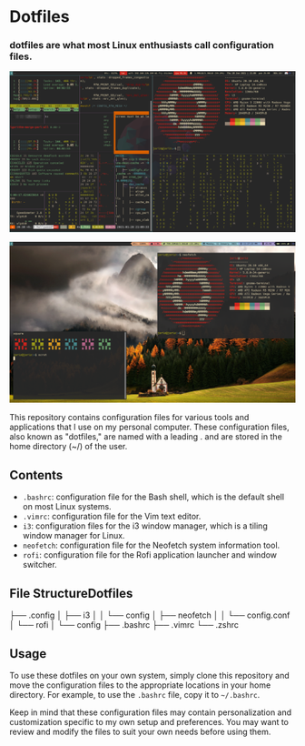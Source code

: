 # Dotfiles
### dotfiles are what most Linux enthusiasts call configuration files.

![preview](./.screenshots/Screenshot%20from%202021-01-28%2021-09-34.png)

![preview](./.screenshots/2021-01-11-232800_1366x768_scrot.png)

This repository contains configuration files for various tools and applications that I use on my personal computer. These configuration files, also known as "dotfiles," are named with a leading . and are stored in the home directory (~/) of the user.

## Contents
* `.bashrc`: configuration file for the Bash shell, which is the default shell on most Linux systems.
* `.vimrc`: configuration file for the Vim text editor.
* `i3`: configuration files for the i3 window manager, which is a tiling window manager for Linux.
* `neofetch`: configuration file for the Neofetch system information tool.
* `rofi`: configuration file for the Rofi application launcher and window switcher.

## File StructureDotfiles
├── .config
│   ├── i3
│   │   └── config
│   ├── neofetch
│   │   └── config.conf
│   └── rofi
│       └── config
├── .bashrc
├── .vimrc
└── .zshrc

## Usage

To use these dotfiles on your own system, simply clone this repository and move the configuration files to the appropriate locations in your home directory. For example, to use the `.bashrc` file, copy it to `~/.bashrc`.

Keep in mind that these configuration files may contain personalization and customization specific to my own setup and preferences. You may want to review and modify the files to suit your own needs before using them.
